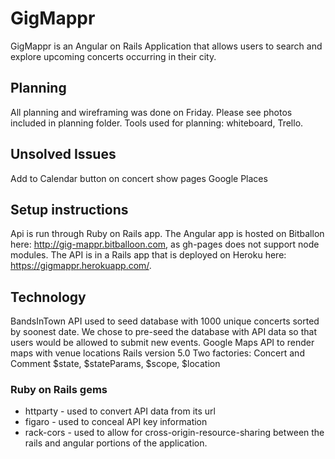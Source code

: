 # GigMappr

GigMappr is an Angular on Rails Application that allows users to search and explore upcoming concerts occurring in their city.

## Planning

All planning and wireframing was done on Friday. Please see photos included in planning folder. Tools used for planning: whiteboard, Trello.

## Unsolved Issues
Add to Calendar button on concert show pages
Google Places

## Setup instructions
Api is run through Ruby on Rails app. The Angular app is hosted on Bitballon here: http://gig-mappr.bitballoon.com, as gh-pages does not support node modules. The API is in a Rails app that is deployed on Heroku here: https://gigmappr.herokuapp.com/.

## Technology
BandsInTown API used to seed database with 1000 unique concerts sorted by soonest date. We chose to pre-seed the database with API data so that users would be allowed to submit new events.
Google Maps API to render maps with venue locations
Rails version 5.0
Two factories: Concert and Comment
$state, $stateParams, $scope, $location

### Ruby on Rails gems
* httparty - used to convert API data from its url
* figaro - used to conceal API key information
* rack-cors - used to allow for cross-origin-resource-sharing between the rails and angular portions of the application.
